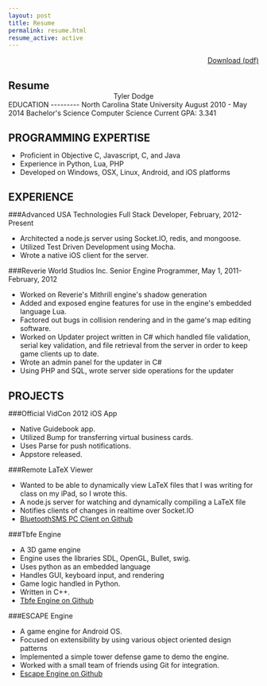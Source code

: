 ```yaml
---
layout: post
title: Resume
permalink: resume.html
resume_active: active
---
```

<div align='right'>
  <a href='resume.pdf' class='btn'><i class="icon-download"> </i> Download (pdf)</a>
</div>

<style>
.download {
	text-align: right;
}
h2 {
    margin-bottom:0px;
    padding-bottom:0px;    
}
h1 {
    margin-bottom:0px;
    padding-bottom:0px;
    font-size:18px;    
}
.title {
       text-align:center;
}
</style>
<h2>Resume</h2>
<div class="title">
Tyler Dodge<br />
</div>
EDUCATION
---------
North Carolina State University
August 2010 - May 2014 Bachelor's Science Computer Science
Current GPA: 3.341

PROGRAMMING EXPERTISE
---------------------

+ Proficient in Objective C, Javascript, C, and Java
+ Experience in Python, Lua, PHP
+ Developed on Windows, OSX, Linux, Android, and iOS platforms

EXPERIENCE
----------

###Advanced USA Technologies
Full Stack Developer, February, 2012-Present<br />

+ Architected a node.js server using Socket.IO, redis, and mongoose.
+ Utilized Test Driven Development using Mocha.
+ Wrote a native iOS client for the server.

###Reverie World Studios Inc.
Senior Engine Programmer, May 1, 2011-February, 2012<br />

+ Worked on Reverie's Mithrill engine's shadow generation
+ Added and exposed engine features for use in the engine's embedded language
Lua.
+ Factored out bugs in collision rendering and in the game's map editing software.
+ Worked on Updater project written in C# which handled file validation, serial key validation, and file retrieval from the server in order to keep game clients up to date. 
+ Wrote an admin panel for the updater in C#
+ Using PHP and SQL, wrote server side operations for the updater

PROJECTS
--------
###Official VidCon 2012 iOS App
+ Native Guidebook app.
+ Utilized Bump for transferring virtual business cards.
+ Uses Parse for push notifications.
+ Appstore released.

###Remote LaTeX Viewer

+ Wanted to be able to dynamically view LaTeX files that I was writing for class on my iPad, so I wrote this.
+ A node.js server for watching and dynamically compiling a LaTeX file
+ Notifies clients of changes in realtime over Socket.IO
+ [BluetoothSMS PC Client on Github](https://github.com/tyler-dodge/rlv)

###Tbfe Engine

+ A 3D game engine
+ Engine uses the libraries SDL, OpenGL, Bullet, swig.
+ Uses python as an embedded language
+ Handles GUI, keyboard input, and rendering
+ Game logic handled in Python.
+ Written in C++.
+ [Tbfe Engine on Github](https://github.com/tyler-dodge/TBFE-Engine)

###ESCAPE Engine

+ A game engine for Android OS.
+ Focused on extensibility by using various object oriented design patterns
+ Implemented a simple tower defense game to demo the engine.
+ Worked with a small team of friends using Git for integration.
+ [Escape Engine on Github](https://github.com/tyler-dodge/Escape-Engine)

